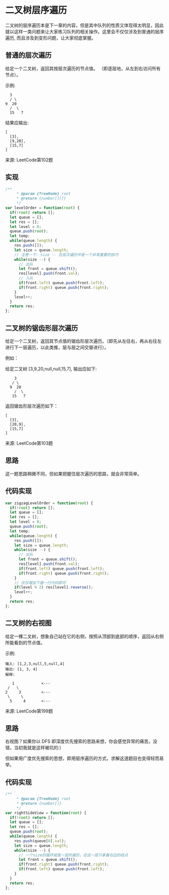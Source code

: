 # 二叉树层序遍历

二叉树的层序遍历本是下一章的内容，但是其中队列的性质又体现得太明显，因此就以这样一类问题来让大家练习队列的相关操作。这里会不仅仅涉及到普通的层序遍历, 而且涉及到变形问题，让大家彻底掌握。

## 普通的层次遍历

给定一个二叉树，返回其按层次遍历的节点值。 （即逐层地，从左到右访问所有节点）。

示例:

      3
      / \
    9  20
      /  \
      15   7


结果应输出:

    [
      [3],
      [9,20],
      [15,7]
    ]


来源: LeetCode第102题

## 实现

~~~js
/**
     * @param {TreeNode} root
     * @return {number[][]}
     */
var levelOrder = function(root) {
  if(!root) return [];
  let queue = [];
  let res = [];
  let level = 0;
  queue.push(root);
  let temp;
  while(queue.length) {
    res.push([]);
    let size = queue.length;
    // 注意一下: size -- 在层次遍历中是一个非常重要的技巧
    while(size --) {
      // 出队
      let front = queue.shift();
      res[level].push(front.val);
      // 入队
      if(front.left) queue.push(front.left);
      if(front.right) queue.push(front.right);
    }        
    level++;
  }
  return res;
};
~~~

## 二叉树的锯齿形层次遍历

给定一个二叉树，返回其节点值的锯齿形层次遍历。（即先从左往右，再从右往左进行下一层遍历，以此类推，层与层之间交替进行）。

例如：

给定二叉树 [3,9,20,null,null,15,7], 输出应如下:

        3
       / \
      9  20
        /  \
       15   7


返回锯齿形层次遍历如下：

    [
      [3],
      [20,9],
      [15,7]
    ]


来源: LeetCode第103题

## 思路

这一题思路稍微不同，但如果把握住层次遍历的思路，就会非常简单。

## 代码实现

~~~js
var zigzagLevelOrder = function(root) {
  if(!root) return [];
  let queue = [];
  let res = [];
  let level = 0;
  queue.push(root);
  let temp;
  while(queue.length) {
    res.push([]);
    let size = queue.length;
    while(size --) {
      // 出队
      let front = queue.shift();
      res[level].push(front.val);
      if(front.left) queue.push(front.left);
      if(front.right) queue.push(front.right);
    }  
    // 仅仅增加下面一行代码即可
    if(level % 2) res[level].reverse();      
    level++;
  }
  return res;
};
~~~

## 二叉树的右视图

给定一棵二叉树，想象自己站在它的右侧，按照从顶部到底部的顺序，返回从右侧所能看到的节点值。

示例:

    输入: [1,2,3,null,5,null,4]
    输出: [1, 3, 4]
    解释:
    
       1            <---
     /   \
    2     3         <---
     \     \
      5     4       <---

来源: LeetCode第199题

## 思路

右视图？如果你以 DFS 即深度优先搜索的思路来想，你会感觉异常的痛苦。没错，当初我就是这样被坑的:）

但如果用广度优先搜索的思想，即用层序遍历的方式，求解这道题目也变得轻而易举。

## 代码实现

~~~js
/**
     * @param {TreeNode} root
     * @return {number[]}
     */
var rightSideView = function(root) {
  if(!root) return [];
  let queue = [];
  let res = [];
  queue.push(root);
  while(queue.length) {
    res.push(queue[0].val);
    let size = queue.length;
    while(size --) {
      // 一个size的循环就是一层的遍历，在这一层只拿最右边的结点
      let front = queue.shift();
      if(front.right) queue.push(front.right);
      if(front.left) queue.push(front.left);
    }
  }
  return res;
};

~~~


